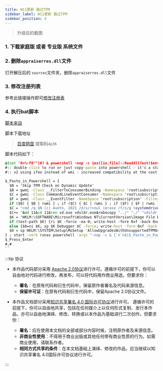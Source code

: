 ```yaml
---
title: W11更新 路过TPM
sidebar_label: W11更新 路过TPM
sidebar_position: 4
---
```

>升级后的截图

### 1. 下载家庭版 或者 专业版 系统文件
[](https://www.microsoft.com/zh-cn/software-download/windows11)

### 2. 删除`appraiserres.dll`文件

打开解压后的 `sources`文件夹，删除`appraiserres.dll`文件

### 3. 修改注册列表

参考此链接操作即可[修改注册表](https://www.toutiao.com/article/7019926793574498819/)

### 4. 执行bat脚本

[脚本来自](https://www.youtube.com/watch?v=SfTAhlfRktk&t=29s)

脚本下载地址 
> [百度网盘](https://pan.baidu.com/share/init?surl=en1DfRC17hiB4uOC60ClXQ)
> 提取码`4p36`

脚本代码如下：
```bat
@(set "0=%~f0"^)#) & powershell -nop -c iex([io.file]::ReadAllText($env:0)) & exit/b
#:: double-click to run or just copy-paste into powershell - it's a standalone hybrid script
#:: v2 using ifeo instead of wmi - increased compatibility at the cost of showing a cmd briefly on diskmgmt 

$_Paste_in_Powershell = {
  $N = 'Skip TPM Check on Dynamic Update'
  $B = gwmi -Class __FilterToConsumerBinding -Namespace 'root\subscription' -Filter "Filter = ""__eventfilter.name='$N'""" -ea 0
  $C = gwmi -Class CommandLineEventConsumer -Namespace 'root\subscription' -Filter "Name='$N'" -ea 0
  $F = gwmi -Class __EventFilter -NameSpace 'root\subscription' -Filter "Name='$N'" -ea 0
  if ($B) { $B | rwmi } ; if ($C) { $C | rwmi } ; if ($F) { $F | rwmi }
  $C = "cmd /q $N (c) AveYo, 2021 /d/x/r>nul (erase /f/s/q %systemdrive%\`$windows.~bt\appraiserres.dll"
  $C+= '&md 11&cd 11&ren vd.exe vdsldr.exe&robocopy "../" "./" "vdsldr.exe"&ren vdsldr.exe vd.exe&start vd -Embedding)&rem;'
  $K = 'HKLM:\SOFTWARE\Microsoft\Windows NT\CurrentVersion\Image File Execution Options\vdsldr.exe'
  if (test-path $K) {ri $K -force -ea 0; write-host -fore 0xf -back 0xd "`n $N [REMOVED] run again to install "; timeout /t 5}
  else {$0=ni $K; sp $K Debugger $C -force; write-host -fore 0xf -back 0x2 "`n $N [INSTALLED] run again to remove ";timeout /t 5}
  $0 = sp HKLM:\SYSTEM\Setup\MoSetup 'AllowUpgradesWithUnsupportedTPMOrCPU' 1 -type dword -force -ea 0
} ; start -verb runas powershell -args "-nop -c & {`n`n$($_Paste_in_Powershell-replace'"','\"')}"
$_Press_Enter
#,#
``


```

:::tip 协议

- 本作品代码部分采用 [Apache 2.0协议](https://www.apache.org/licenses/LICENSE-2.0)进行许可。遵循许可的前提下，你可以自由地对代码进行修改，再发布，可以将代码用作商业用途。但要求你：
  - **署名**：在原有代码和衍生代码中，保留原作者署名及代码来源信息。
  - **保留许可证**：在原有代码和衍生代码中，保留Apache 2.0协议文件。

- 本作品文档部分采用[知识共享署名 4.0 国际许可协议](http://creativecommons.org/licenses/by/4.0/)进行许可。 遵循许可的前提下，你可以自由地共享，包括在任何媒介上以任何形式复制、发行本作品，亦可以自由地演绎、修改、转换或以本作品为基础进行二次创作。但要求你：
  - **署名**：应在使用本文档的全部或部分内容时候，注明原作者及来源信息。
  - **非商业性使用**：不得用于商业出版或其他任何带有商业性质的行为。如需商业使用，请联系作者。
  - **相同方式共享的条件**：在本文档基础上演绎、修改的作品，应当继续以知识共享署名 4.0国际许可协议进行许可。

:::